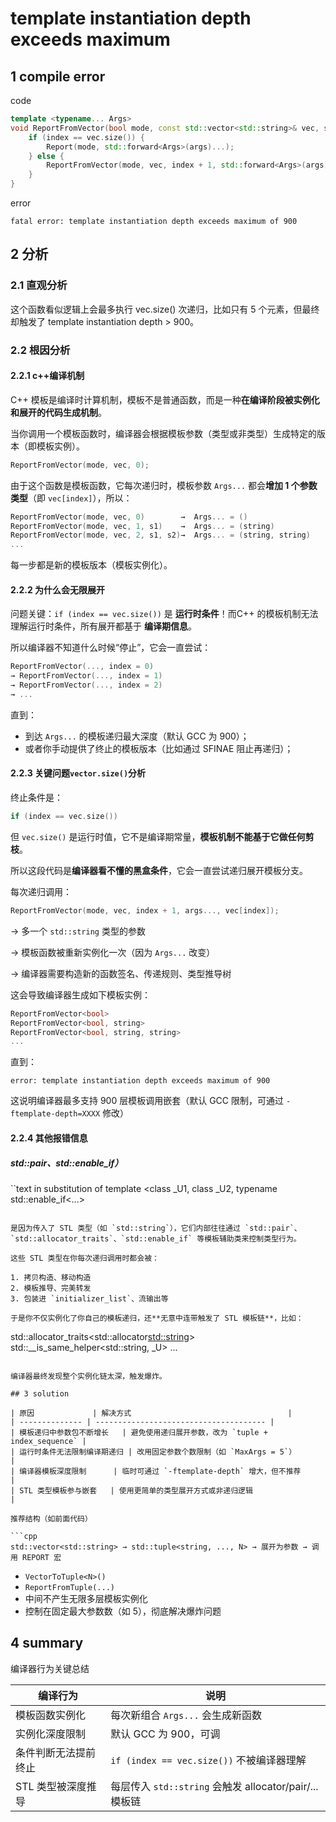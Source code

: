 # template instantiation depth exceeds maximum

## 1 compile error

code

```cpp
template <typename... Args>
void ReportFromVector(bool mode, const std::vector<std::string>& vec, size_t index, Args&&... args) {
    if (index == vec.size()) {
        Report(mode, std::forward<Args>(args)...);
    } else {
        ReportFromVector(mode, vec, index + 1, std::forward<Args>(args)..., vec[index]);
    }
}

```

error

```shell
fatal error: template instantiation depth exceeds maximum of 900
```

## 2 分析

### 2.1 直观分析
这个函数看似逻辑上会最多执行 vec.size() 次递归，比如只有 5 个元素，但最终却触发了 template instantiation depth > 900。

### 2.2 根因分析

#### 2.2.1 c++编译机制

C++ 模板是编译时计算机制，模板不是普通函数，而是一种**在编译阶段被实例化和展开的代码生成机制**。

当你调用一个模板函数时，编译器会根据模板参数（类型或非类型）生成特定的版本（即模板实例）。

```cpp
ReportFromVector(mode, vec, 0);
```

由于这个函数是模板函数，它每次递归时，模板参数 `Args...` 都会**增加 1 个参数类型**（即 `vec[index]`），所以：

```cpp
ReportFromVector(mode, vec, 0)        →  Args... = ()
ReportFromVector(mode, vec, 1, s1)    →  Args... = (string)
ReportFromVector(mode, vec, 2, s1, s2)→  Args... = (string, string)
...
```

每一步都是新的模板版本（模板实例化）。

#### 2.2.2 为什么会无限展开

问题关键：`if (index == vec.size())` 是 **运行时条件**！而C++ 的模板机制无法理解运行时条件，所有展开都基于 **编译期信息**。

所以编译器不知道什么时候“停止”，它会一直尝试：

```cpp
ReportFromVector(..., index = 0)
→ ReportFromVector(..., index = 1)
→ ReportFromVector(..., index = 2)
→ ...
```

直到：

* 到达 `Args...` 的模板递归最大深度（默认 GCC 为 900）；
* 或者你手动提供了终止的模板版本（比如通过 SFINAE 阻止再递归）；

#### 2.2.3 关键问题`vector.size()`分析

终止条件是：

```cpp
if (index == vec.size())
```

但 `vec.size()` 是运行时值，它不是编译期常量，**模板机制不能基于它做任何剪枝**。

所以这段代码是**编译器看不懂的黑盒条件**，它会一直尝试递归展开模板分支。

每次递归调用：

```cpp
ReportFromVector(mode, vec, index + 1, args..., vec[index]);
```

→ 多一个 `std::string` 类型的参数

→ 模板函数被重新实例化一次（因为 `Args...` 改变）

→ 编译器需要构造新的函数签名、传递规则、类型推导树

这会导致编译器生成如下模板实例：

```cpp
ReportFromVector<bool>
ReportFromVector<bool, string>
ReportFromVector<bool, string, string>
...
```

直到：

```
error: template instantiation depth exceeds maximum of 900
```

这说明编译器最多支持 900 层模板调用嵌套（默认 GCC 限制，可通过 `-ftemplate-depth=XXXX` 修改）


#### 2.2.4 其他报错信息

##### std::pair、std::enable\_if）

``text
in substitution of template <class _U1, class _U2, typename std::enable_if<...>
```

是因为传入了 STL 类型（如 `std::string`），它们内部往往通过 `std::pair`、`std::allocator_traits`、`std::enable_if` 等模板辅助类来控制类型行为。

这些 STL 类型在你每次递归调用时都会被：

1. 拷贝构造、移动构造
2. 模板推导、完美转发
3. 包装进 `initializer_list`、流输出等

于是你不仅实例化了你自己的模板递归，还**无意中连带触发了 STL 模板链**，比如：

```
std::allocator_traits<std::allocator<std::string>>
std::__is_same_helper<std::string, _U>
...
```

编译器最终发现整个实例化链太深，触发爆炸。

## 3 solution

| 原因             | 解决方式                                   |
| -------------- | -------------------------------------- |
| 模板递归中参数包不断增长   | 避免使用递归展开参数，改为 `tuple + index_sequence` |
| 运行时条件无法限制编译期递归 | 改用固定参数个数限制（如 `MaxArgs = 5`）            |
| 编译器模板深度限制      | 临时可通过 `-ftemplate-depth` 增大，但不推荐       |
| STL 类型模板参与嵌套   | 使用更简单的类型展开方式或非递归逻辑                     |

推荐结构（如前面代码）

```cpp
std::vector<std::string> → std::tuple<string, ..., N> → 展开为参数 → 调用 REPORT 宏
```

* `VectorToTuple<N>()`
* `ReportFromTuple(...)`
* 中间不产生无限多层模板实例化
* 控制在固定最大参数数（如 5），彻底解决爆炸问题

## 4 summary

编译器行为关键总结

| 编译行为        | 说明                                            |
| ----------- | --------------------------------------------- |
| 模板函数实例化     | 每次新组合 `Args...` 会生成新函数                        |
| 实例化深度限制     | 默认 GCC 为 900，可调                               |
| 条件判断无法提前终止  | `if (index == vec.size())` 不被编译器理解            |
| STL 类型被深度推导 | 每层传入 `std::string` 会触发 allocator/pair/... 模板链 |

